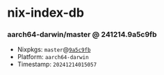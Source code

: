 # nix-index-db
### aarch64-darwin/master @ 241214.9a5c9fb
- Nixpkgs: `master`@[`9a5c9fb`](https://github.com/NixOS/nixpkgs/commit/9a5c9fb07412bf180b6c91d12b4bfaa06596f92c)
- Platform: `aarch64-darwin`
- Timestamp: `20241214015057`
